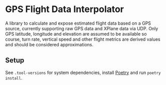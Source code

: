 # GPS Flight Data Interpolator
A library to calculate and expose estimated flight data based on a GPS source, currently supporting raw GPS data and XPlane data via UDP. Only GPS latitude, longitude and elevation are assumed to be available so course, turn rate, vertical speed and other flight metrics are derived values and should be considered approximations.

## Setup

See `.tool-versions` for system dependencies, install
[Poetry](https://python-poetry.org/) and run `poetry install`.
